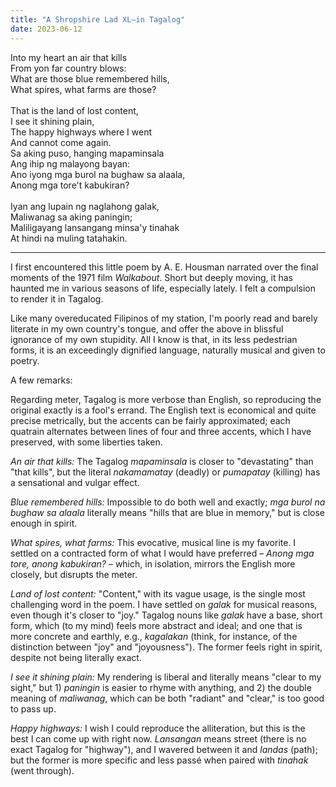 ```yaml
---
title: "A Shropshire Lad XL—in Tagalog"
date: 2023-06-12
---
```


<!--
<iframe width="100%" height="150" scrolling="no" frameborder="no" allow="autoplay" src="https://w.soundcloud.com/player/?url=https%3A//api.soundcloud.com/tracks/1537740271%3Fsecret_token%3Ds-7PhqBdJAvWA&color=%23112c39&auto_play=false&hide_related=true&show_comments=false&show_user=false&show_reposts=false&show_teaser=false&visual=true"></iframe>
-->

<div class="row">
  <div class="col-md-6 my-4">
    <div>Into my heart an air that kills</div>
    <div>From yon far country blows:</div>
    <div>What are those blue remembered hills,</div>
    <div>What spires, what farms are those?</div>
    <br>
    <div>That is the land of lost content,</div>
    <div>I see it shining plain,</div>
    <div>The happy highways where I went</div>
    <div>And cannot come again.</div>
  </div>
  <div class="col-md-6 my-4">
    <div>Sa aking puso, hanging mapaminsala</div>
    <div>Ang ihip ng malayong bayan:</div>
    <div>Ano iyong mga burol na bughaw sa alaala,</div>
    <div>Anong mga tore't kabukiran?</div>
    <br>
    <div>Iyan ang lupain ng naglahong galak,</div>
    <div>Maliwanag sa aking paningin;</div>
    <div>Maliligayang lansangang minsa'y tinahak</div>
    <div>At hindi na muling tatahakin.</div>
  </div>
</div>

***

I first encountered this little poem by A. E. Housman narrated over the final moments of the 1971 film _Walkabout_. Short but deeply moving, it has haunted me in various seasons of life, especially lately. I felt a compulsion to render it in Tagalog.

Like many overeducated Filipinos of my station, I'm poorly read and barely literate in my own country's tongue, and offer the above in blissful ignorance of my own stupidity. All I know is that, in its less pedestrian forms, it is an exceedingly dignified language, naturally musical and given to poetry.

A few remarks:

Regarding meter, Tagalog is more verbose than English, so reproducing the original exactly is a fool's errand. The English text is economical and quite precise metrically, but the accents can be fairly approximated; each quatrain alternates between lines of four and three accents, which I have preserved, with some liberties taken.

_An air that kills:_ The Tagalog _mapaminsala_ is closer to "devastating" than "that kills", but the literal _nakamamatay_ (deadly) or _pumapatay_ (killing) has a sensational and vulgar effect.

_Blue remembered hills:_ Impossible to do both well and exactly; _mga burol na bughaw sa alaala_ literally means "hills that are blue in memory," but is close enough in spirit.

_What spires, what farms:_ This evocative, musical line is my favorite. I settled on a contracted form of what I would have preferred – _Anong mga tore, anong kabukiran?_ – which, in isolation, mirrors the English more closely, but disrupts the meter.

_Land of lost content:_ "Content," with its vague usage, is the single most challenging word in the poem. I have settled on _galak_ for musical reasons, even though it's closer to "joy." Tagalog nouns like _galak_ have a base, short form, which (to my mind) feels more abstract and ideal; and one that is more concrete and earthly, e.g., _kagalakan_ (think, for instance, of the distinction between "joy" and "joyousness"). The former feels right in spirit, despite not being literally exact.

_I see it shining plain:_ My rendering is liberal and literally means "clear to my sight," but 1) _paningin_ is easier to rhyme with anything, and 2) the double meaning of _maliwanag_, which can be both "radiant" and "clear," is too good to pass up.

_Happy highways:_ I wish I could reproduce the alliteration, but this is the best I can come up with right now. _Lansangan_ means street (there is no exact Tagalog for "highway"), and I wavered between it and _landas_ (path); but the former is more specific and less passé when paired with _tinahak_ (went through).
